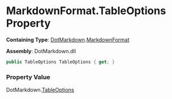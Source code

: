 # MarkdownFormat\.TableOptions Property

**Containing Type**: [DotMarkdown](../../README.md)\.[MarkdownFormat](../README.md)

**Assembly**: DotMarkdown\.dll

```csharp
public TableOptions TableOptions { get; }
```

### Property Value

DotMarkdown\.[TableOptions](../../TableOptions/README.md)

